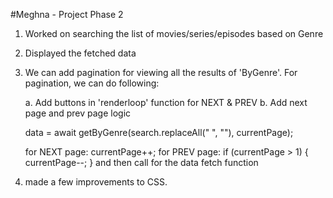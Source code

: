 #Meghna - Project Phase 2

1. Worked on searching the list of movies/series/episodes based on Genre
2. Displayed the fetched data
3. We can add pagination for viewing all the results of 'ByGenre'. For pagination, we can do following:

    a. Add buttons in 'renderloop' function for NEXT & PREV
    b. Add next page and prev page logic

    data = await getByGenre(search.replaceAll(" ", ""), currentPage);

    for NEXT page:
    currentPage++;
    for PREV page:
    if (currentPage > 1) {
    currentPage--;
    }
    and then call for the data fetch function

4. made a few improvements to CSS.